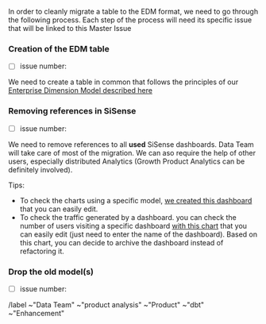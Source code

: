 <!---
Issue to be used when undertaking some migration works
Name will have the following format: EDM Migration - table_name: {final_table_name} for example dim_license
---->

In order to cleanly migrate a table to the EDM format, we need to go through the following process. Each step of the process will need its specific issue that will be linked to this Master Issue

### Creation of the EDM table

* [ ] issue number:

We need to create a table in common that follows the principles of our [Enterprise Dimension Model described here](https://about.gitlab.com/handbook/business-technology/data-team/platform/edw/)

### Removing references in SiSense

* [ ] issue number:

We need to remove references to all **used** SiSense dashboards. Data Team will take care of most of the migration. We can aso require the help of other users, especially distributed Analytics (Growth Product Analytics can be definitely involved).

Tips:
* To check the charts using a specific model, [we created this dashboard](https://app.periscopedata.com/app/gitlab/875543/Charts-Using-a-specific-Model) that you can easily edit.
* To check the traffic generated by a dashboard. you can check the number of users visiting a specific dashboard [with this chart](https://app.periscopedata.com/app/gitlab/875543/Charts-Using-a-specific-Model?widget=11952566&udv=0) that you can easily edit (just need to enter the name of the dashboard). Based on this chart, you can decide to archive the dashboard instead of refactoring it.

### Drop the old model(s)

* [ ] issue number:

/label ~"Data Team" ~"product analysis" ~"Product" ~"dbt" ~"Enhancement"
